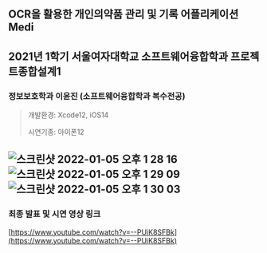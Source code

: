 ## OCR을 활용한 개인의약품 관리 및 기록 어플리케이션 Medi
## 2021년 1학기 서울여자대학교 소프트웨어융합학과 프로젝트종합설계1
### 정보보호학과 이윤진 (소프트웨어융합학과 복수전공)
> 개발환경: Xcode12, iOS14 
> 
> 시연기종: 아이폰12
>
![스크린샷 2022-01-05 오후 1 28 16](https://user-images.githubusercontent.com/59593223/148160684-4eea1ecc-af4f-459e-ac78-1031f93de229.png)
![스크린샷 2022-01-05 오후 1 29 09](https://user-images.githubusercontent.com/59593223/148160750-d57ef5f1-2801-46b7-9be5-e1f96cdb9e51.png)
![스크린샷 2022-01-05 오후 1 30 03](https://user-images.githubusercontent.com/59593223/148160854-0e27ae35-2f76-4c15-8c2e-abfd7d3ce47f.png)
---
### 최종 발표 및 시연 영상 링크
[https://www.youtube.com/watch?v=--PUiK8SFBk](https://www.youtube.com/watch?v=--PUiK8SFBk)
